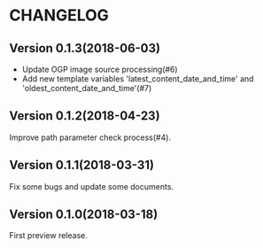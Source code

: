 CHANGELOG
=========

Version 0.1.3(2018-06-03)
-------------------------

* Update OGP image source processing(#6)
* Add new template variables 'latest_content_date_and_time' and 'oldest_content_date_and_time'(#7)

Version 0.1.2(2018-04-23)
-------------------------

Improve path parameter check process(#4).

Version 0.1.1(2018-03-31)
-------------------------

Fix some bugs and update some documents.

Version 0.1.0(2018-03-18)
-------------------------

First preview release.